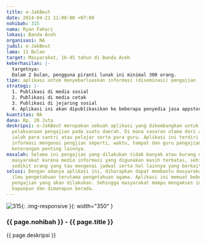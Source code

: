 ```yaml
---
title: e-JakBeut
date: 2014-04-21 11:08:00 +07:00
nohibah: 315
nama: Ryan Fahari
lokasi: Banda Aceh
organisasi: NA
judul: e-JakBeut
lama: 11 Bulan
target: Masyarakat, 16-45 tahun di Banda Aceh
keberhasilan: |-
  targetnya:
  Dalam 2 bulan, pengguna piranti lunak ini minimal 300 orang.
tipe: aplikasi untuk menyebarluaskan informasi (diseminasi) pengajian
strategi: |-
  1. Publikasi di media sosial
  2. Publikasi di media cetak
  3. Publikasi di jejaring sosial
  4. Aplikasi ini akan dipublikasikan ke beberapa penyedia jasa appstore
kuantitas: NA
dana: Rp. 20 Juta
deskripsi: e-JakBeut merupakan sebuah aplikasi yang dikembangkan untuk memudahkan
  pelaksanaan pengajian pada suatu daerah. Di mana sasaran utama dari aplikasi ini
  ialah para santri atau pelajar serta para guru. Aplikasi ini terdiri dari beberapa
  informasi mengenai pengjian seperti, waktu, tempat dan guru pengajian serta beberapa
  keterangan penting lainnya.
masalah: Selama ini pengajian yang dilakukan tidak banyak atau kurang diketahui oleh
  masyarakat karena media informasi yang digunakan masih terbatas, sehingga hanya
  sedikit orang yang tau mengenai jadwal serta hal lainnya yang berkaitan dengan pengajian.
solusi: Dengan adanya aplikasi ini, diharapkan dapat membantu masyarakat dalam memperoleh
  ilmu pengetahuan terutama pengetahuan agama. Aplikasi ini memuat beberapa hal menyangkut
  pengajian yang akan dilakukan. Sehingga masyarakat mampu mengakses informasi tersebut
  kapanpun dan dimanapun berada.
---
```


![315](/static/img/hibahcms/315.png){: .img-responsive }{: width="350" }

### {{ page.nohibah }} - {{ page.title }}

{{ page.deskripsi }}

